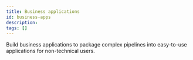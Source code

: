```yaml
---
title: Business applications
id: business-apps
description:
tags: []
---
```


Build business applications to package complex pipelines into easy-to-use applications for non-technical users.
